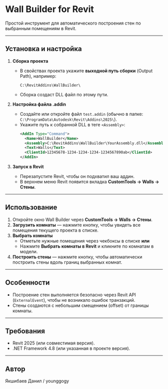 # Wall Builder for Revit

Простой инструмент для автоматического построения стен по выбранным помещениям в Revit.

---

## Установка и настройка

1. **Сборка проекта**  
   - В свойствах проекта укажите **выходной путь сборки** (Output Path), например:  
     ```
     C:\RevitAddins\WallBuilder\
     ```
   - Сборка создаст DLL файл по этому пути.

2. **Настройка файла .addin**  
   - Создайте или откройте файл `test.addin` (обычно в папке: `C:\ProgramData\Autodesk\Revit\Addins\2025\`).  
   - Укажите путь к собранной DLL в теге `<Assembly>`:  
     ```xml
     <AddIn Type="Command">
       <Name>WallBuilder</Name>
       <Assembly>C:\RevitAddins\WallBuilder\YourAssembly.dll</Assembly>
       <Text>Walls</Text>
       <ClientId>12345678-1234-1234-1234-1234567890ab</ClientId>
     </AddIn>
     ```

3. **Запуск в Revit**  
   - Перезапустите Revit, чтобы он подхватил ваш аддин.  
   - В верхнем меню Revit появится вкладка **CustomTools → Walls → Стены**.

---

## Использование

1. Откройте окно Wall Builder через **CustomTools → Walls → Стены**.  
2. **Загрузить комнаты** — нажмите кнопку, чтобы увидеть все помещения текущего проекта в списке.  
3. **Выбрать комнаты**  
   - Отметьте нужные помещения через чекбоксы в списке **или**  
   - Нажмите **Выбрать комнаты в Revit** и кликните по комнатам в модели.  
4. **Построить стены** — нажмите кнопку, чтобы автоматически построить стены вдоль границ выбранных комнат.

---

## Особенности

- Построение стен выполняется безопасно через Revit API (`ExternalEvent`), чтобы не возникало ошибок транзакций.  
- Стены создаются с небольшим смещением (offset) от границы комнаты.  

---

## Требования

- Revit 2025 (или совместимая версия).  
- .NET Framework 4.8 (или указанная в проекте версия).  

---

## Автор

Якшибаев Данил / younggogy

